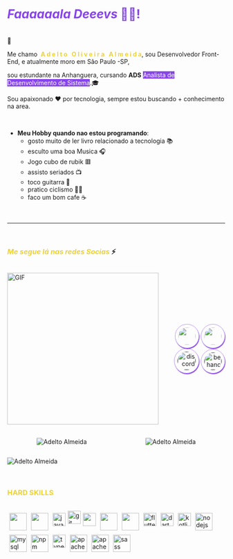 ## <h1 style="color: #8844ee">_Faaaaaala Deeevs_ 👋😄!</h1> 
<br/>
📌
<div  style="text-align: left">
<p>Me chamo &nbsp;<b style="color: #f0d230">A d e l t o  &nbsp;  O l i v e i r a &nbsp; A l m e i d a</b>, sou Desenvolvedor Front-End, e atualmente moro em   São Paulo -SP, <p>sou estundante na Anhanguera, cursando <b>ADS</b> <mark style="background-color: #8844ee; color: white">Analista de Desenvolvimento de Sistema</mark>.🎓<p/>
</div>

<p>Sou apaixonado ❤️ por tecnologia, sempre estou buscando + conhecimento na area.<p/>

</br>

- **Meu Hobby quando nao estou programando**:
    - gosto muito de ler livro relacionado a tecnologia  📚 
    - esculto uma boa Musica 🎧
    - Jogo cubo de rubik 🟥
    - assisto seriados 📺
    - toco guitarra 🎸
    - pratico ciclismo 🚴‍♂️
    - faco um bom cafe ☕
<br/>
<hr/>
<br/>

### <em style="color: #f0d230 ">Me segue lá nas redes Socias </em> ⚡

<br/>

<!-- MY OCTOCAT: -->
<div style="display: flex; justify-content: space-between; align-items: center">
<div style="text-align: left">
    <img  alt="GIF" src="https://octocat-generator-assets.githubusercontent.com/my-octocat-1628051464465.png" width="350px" height="auto"/>
</div>

<!-- SOCIAL REDES: -->
<div style="text-align: right;">
<a href="https://www.instagram.com/adeltomonkeycode/" target="_blank"><img src="https://cdn.icon-icons.com/icons2/1211/PNG/512/1491579602-yumminkysocialmedia36_83067.png" width="40px" height="40px" style="padding: .5em; border: 1px solid rgba(136, 68, 238,.6); border-radius: 50%; box-shadow: 1px 2px 1px #8844ee "></a>
<a href="https://br.linkedin.com/in/adelto-almeida-03975928" target="_blank"><img src="https://i.ibb.co/Kx2GSrT/linkedin.png" width="40px" height="40px" style="padding: .5em;border: 1px solid rgba(136, 68, 238,.6); border-radius: 50%; box-shadow: 1px 2px 1px #8844ee"></a>
<a href="" target="_blank"><img src="https://cdn.icon-icons.com/icons2/1476/PNG/512/discord_101785.png" alt="discord" width="42px" height="42px" style="padding: .5em; border: 1px solid rgba(136, 68, 238,.6); border-radius: 50%; box-shadow: 1px 2px 1px #8844ee"></a>
<a href="" target="_blank"><img src="https://cdn.jsdelivr.net/gh/devicons/devicon/icons/behance/behance-original.svg" alt="behance" width="40px" height="40px" style="padding: .5em; border: 1px solid rgba(136, 68, 238,.6); border-radius: 50%; box-shadow: 1px 2px 1px #8844ee"></a>
</div>
</div>

</br>

<!-- GRAPHIC START: -->
<div style="display:flex; justify-content: space-around; flex-wrap: wrap;">
<img src="https://github-readme-stats.vercel.app/api/top-langs/?username=otleda&layout=compact&theme=dracula&title_color=268bd2" alt="Adelto Almeida" style="padding: 1em 0"/>
<img  src="https://github-readme-stats.vercel.app/api?username=otleda&count_private=true&show_icons=true&theme=dracula&icon_color=268bd2&title_color=268bd2" alt="Adelto Almeida" style="padding: 1em 0"/>
</div>


<!-- CONTAGEM DE VISITAS: -->
<img src="https://komarev.com/ghpvc/?username=otleda" alt="Adelto Almeida" style="padding: 1em 0"/>


<h3 style="color: #f0d230; padding: 1em 0">HARD SKILLS</h3>

<div style="display: flex; flex-wrap: wrap; aligh-items: center">
<img src="https://cdn.jsdelivr.net/gh/devicons/devicon/icons/html5/html5-plain-wordmark.svg" alt="" width="40" reight="40" style="padding: 5px">
<img src="https://cdn.jsdelivr.net/gh/devicons/devicon/icons/css3/css3-plain-wordmark.svg" alt="" width="40" reight="40" style="padding: 5px">
<img src="https://cdn.jsdelivr.net/gh/devicons/devicon/icons/javascript/javascript-plain.svg" alt="javaScritpt" width="30" reight="30" style="padding: 5px">
<img src="https://cdn.jsdelivr.net/gh/devicons/devicon/icons/git/git-plain.svg" alt="git" width="30" height="30"/>
<img src="https://cdn.jsdelivr.net/gh/devicons/devicon/icons/cakephp/cakephp-plain.svg" alt="" width="30" reight="30" style="padding: 5px">
<img src="https://cdn.jsdelivr.net/gh/devicons/devicon/icons/php/php-plain.svg" alt="" width="40" reight="40" style="padding: 5px">
<img src="https://cdn.jsdelivr.net/gh/devicons/devicon/icons/react/react-original-wordmark.svg" alt="" width="40" reight="40" style="padding: 5px">
<img src="https://cdn.jsdelivr.net/gh/devicons/devicon/icons/flutter/flutter-original.svg" alt="flutter" width="30" height="30" style="padding: 5px">
<img src="https://cdn.jsdelivr.net/gh/devicons/devicon/icons/dart/dart-original.svg" alt="dart" width="30" height="30" style="padding: 5px">
<img src="https://cdn.jsdelivr.net/gh/devicons/devicon/icons/kotlin/kotlin-original.svg" alt="kotlin" width="30" height="30" style="padding: 5px">
<img src="https://cdn.jsdelivr.net/gh/devicons/devicon/icons/nodejs/nodejs-original.svg" alt="nodejs" width="40" height="40" style="padding: 5px">
<img src="https://cdn.jsdelivr.net/gh/devicons/devicon/icons/mysql/mysql-original.svg" alt="mysql" width="40" height="40" style="padding: 5px">
<img src="https://cdn.jsdelivr.net/gh/devicons/devicon/icons/npm/npm-original-wordmark.svg" alt="npm" width="40" height="40" style="padding: 5px">
<img src="https://cdn.jsdelivr.net/gh/devicons/devicon/icons/typescript/typescript-original.svg" alt="typescript" width="30" height="30" style="padding: 5px">
<img src="https://cdn.jsdelivr.net/gh/devicons/devicon/icons/apache/apache-original-wordmark.svg" alt="apache" width="40" height="40" style="padding: 5px">
<img src="https://cdn.jsdelivr.net/gh/devicons/devicon/icons/linux/linux-original.svg" alt="apache" width="40" height="40" style="padding: 5px">
<img src="https://cdn.jsdelivr.net/gh/devicons/devicon/icons/sass/sass-original.svg" alt="sass" width="40" height="40" style="padding: 5px">
</div>









